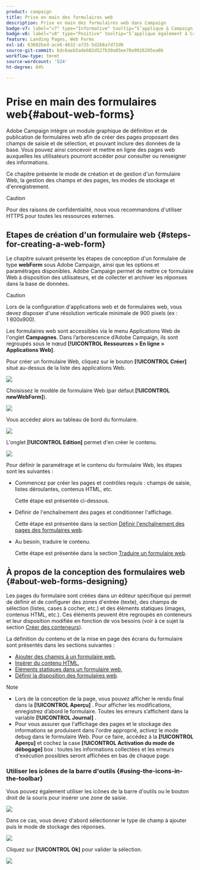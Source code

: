 ```yaml
---
product: campaign
title: Prise en main des formulaires web
description: Prise en main des formulaires web dans Campaign
badge-v7: label="v7" type="Informative" tooltip="S’applique à Campaign Classic v7"
badge-v8: label="v8" type="Positive" tooltip="S’applique également à Campaign v8"
feature: Landing Pages, Web Forms
exl-id: 63602bed-ace6-4632-a735-5d268a7d72d0
source-git-commit: 6dc6aeb5adeb82d527b39a05ee70a9926205ea0b
workflow-type: tm+mt
source-wordcount: '524'
ht-degree: 84%

---
```


# Prise en main des formulaires web{#about-web-forms}



Adobe Campaign intègre un module graphique de définition et de publication de formulaires web afin de créer des pages proposant des champs de saisie et de sélection, et pouvant inclure des données de la base. Vous pouvez ainsi concevoir et mettre en ligne des pages web auxquelles les utilisateurs pourront accéder pour consulter ou renseigner des informations.

Ce chapitre présente le mode de création et de gestion d&#39;un formulaire Web, la gestion des champs et des pages, les modes de stockage et d&#39;enregistrement.

>[!CAUTION]
>
>Pour des raisons de confidentialité, nous vous recommandons d&#39;utiliser HTTPS pour toutes les ressources externes.

## Etapes de création d&#39;un formulaire web {#steps-for-creating-a-web-form}

Le chapitre suivant présente les étapes de conception d&#39;un formulaire de type **webForm** sous Adobe Campaign, ainsi que les options et paramétrages disponibles. Adobe Campaign permet de mettre ce formulaire Web à disposition des utilisateurs, et de collecter et archiver les réponses dans la base de données.

>[!CAUTION]
>
>Lors de la configuration d&#39;applications web et de formulaires web, vous devez disposer d&#39;une résolution verticale minimale de 900 pixels (ex : 1 600x900).

Les formulaires web sont accessibles via le menu Applications Web de l&#39;onglet **Campagnes**. Dans l’arborescence d’Adobe Campaign, ils sont regroupés sous le nœud **[!UICONTROL Ressources > En ligne > Applications Web]**.

Pour créer un formulaire Web, cliquez sur le bouton **[!UICONTROL Créer]** situé au-dessus de la liste des applications Web.

![](assets/webapp_create_new.png)

Choisissez le modèle de formulaire Web (par défaut **[!UICONTROL newWebForm]**).

![](assets/s_ncs_admin_survey_select_template.png)

Vous accédez alors au tableau de bord du formulaire.

![](assets/webapp_empty_dashboard.png)

L&#39;onglet **[!UICONTROL Edition]** permet d&#39;en créer le contenu.

![](assets/webapp_edit_tab.png)

Pour définir le paramétrage et le contenu du formulaire Web, les étapes sont les suivantes :

* Commencez par créer les pages et contrôles requis : champs de saisie, listes déroulantes, contenus HTML, etc.

  Cette étape est présentée ci-dessous.

* Définir de l&#39;enchaînement des pages et conditionner l&#39;affichage.

  Cette étape est présentée dans la section [Définir l&#39;enchaînement des pages des formulaires web](defining-web-forms-page-sequencing.md).

* Au besoin, traduire le contenu.

  Cette étape est présentée dans la section [Traduire un formulaire web](translating-a-web-form.md).

## À propos de la conception des formulaires web {#about-web-forms-designing}

Les pages du formulaire sont créées dans un éditeur spécifique qui permet de définir et de configurer des zones d&#39;entrée (texte), des champs de sélection (listes, cases à cocher, etc.) et des éléments statiques (images, contenus HTML, etc.). Ces éléments peuvent être regroupés en conteneurs et leur disposition modifiée en fonction de vos besoins (voir à ce sujet la section [Créer des conteneurs](defining-web-forms-layout.md#creating-containers)).

La définition du contenu et de la mise en page des écrans du formulaire sont présentés dans les sections suivantes :

* [Ajouter des champs à un formulaire web](adding-fields-to-a-web-form.md),
* [Insérer du contenu HTML](static-elements-in-a-web-form.md#inserting-html-content),
* [Eléments statiques dans un formulaire web](static-elements-in-a-web-form.md),
* [Définir la disposition des formulaires web](defining-web-forms-layout.md).

>[!NOTE]
>
>* Lors de la conception de la page, vous pouvez afficher le rendu final dans la **[!UICONTROL Aperçu]** . Pour afficher les modifications, enregistrez d’abord le formulaire. Toutes les erreurs s’affichent dans la variable **[!UICONTROL Journal]** .
>* Pour vous assurer que l&#39;affichage des pages et le stockage des informations se produisent dans l&#39;ordre approprié, activez le mode debug dans le formulaire Web. Pour ce faire, accédez à la **[!UICONTROL Aperçu]** et cochez la case **[!UICONTROL Activation du mode de débogage]** box : toutes les informations collectées et les erreurs d&#39;exécution possibles seront affichées en bas de chaque page.
>

### Utiliser les icônes de la barre d&#39;outils {#using-the-icons-in-the-toolbar}

Vous pouvez également utiliser les icônes de la barre d&#39;outils ou le bouton droit de la souris pour insérer une zone de saisie.

![](assets/s_ncs_admin_webform_add_selection.png)

Dans ce cas, vous devez d&#39;abord sélectionner le type de champ à ajouter puis le mode de stockage des réponses.

![](assets/s_ncs_admin_webform_select_storage.png)

Cliquez sur **[!UICONTROL Ok]** pour valider la sélection.

![](assets/s_ncs_admin_webform_confirm_storage.png)
